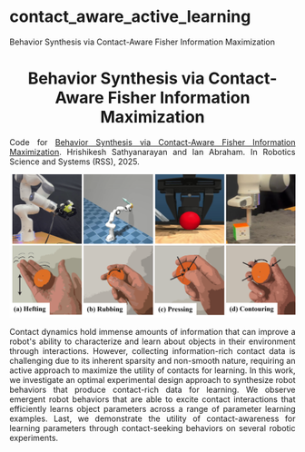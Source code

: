 # contact_aware_active_learning
Behavior Synthesis via Contact-Aware Fisher Information Maximization

<h1 align="center">
    Behavior Synthesis via Contact-Aware Fisher Information Maximization
</h1>

<p align="justify">
Code for <a href="">Behavior Synthesis via Contact-Aware Fisher Information Maximization</a>. Hrishikesh Sathyanarayan and Ian Abraham. In Robotics Science and Systems (RSS), 2025.
</p>

<p align="center">
    <img src="./figures/[ABS-FIG]-final_fig_stacked.png" alt="drawing" width="800"/>
</p>

<p align="justify">
    Contact dynamics hold immense amounts of information that can improve a robot's ability to characterize and learn about objects in their environment through interactions.
    However, collecting information-rich contact data is challenging due to its inherent sparsity and non-smooth nature, requiring an active approach to maximize the utility of contacts for learning.
    In this work, we investigate an optimal experimental design approach to synthesize robot behaviors that produce contact-rich data for learning. 
    We observe emergent robot behaviors that are able to excite contact interactions that efficiently learns object parameters across a range of parameter learning examples. 
    Last, we demonstrate the utility of contact-awareness for learning parameters through contact-seeking behaviors on several robotic experiments.
</p>
